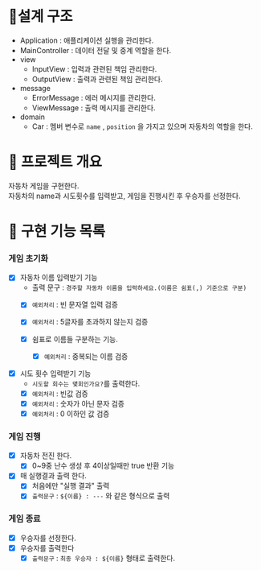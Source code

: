# 📝설계 구조
- Application : 애플리케이션 실행을 관리한다.
- MainController : 데이터 전달 및 중계 역할을 한다.
- view
    - InputView : 입력과 관련된 책임 관리한다.
    - OutputView : 출력과 관련된 책임 관리한다.
- message
    - ErrorMessage : 에러 메시지를 관리한다.
    - ViewMessage : 출력 메시지를 관리한다.
- domain
    - Car :  멤버 변수로 `name` , `position` 을 가지고 있으며 자동차의 역할을 한다.
# 💪 프로젝트 개요
자동차 게임을 구현한다. <br>
자동차의 name과 시도횟수를 입력받고, 게임을 진행시킨 후 우승자를 선정한다.

# 📝 구현 기능 목록
### 게임 초기화


- [X] 자동차 이름 입력받기 기능
  -  출력 문구 : `경주할 자동차 이름을 입력하세요.(이름은 쉼표(,) 기준으로 구분)` 
  - [x] `예외처리` : 빈 문자열 입력 검증
  - [X] `예외처리` : 5글자를 초과하지 않는지 검증


  - [x]  쉼표로 이름들 구분하는 기능.  
     - [X] `예외처리` : 중복되는 이름 검증


- [x] 시도 횟수 입력받기 기능
  - `시도할 회수는 몇회인가요?`를 출력한다.
  - [x] `예외처리` : 빈값 검증
  - [x] `예외처리` : 숫자가 아닌 문자 검증
  - [x] `예외처리` : 0 이하인 값 검증
### 게임 진행
- [x] 자동차 전진 한다.
  - [x] 0~9중 난수 생성 후 4이상일때만 true 반환 기능
- [x] 매 실행결과 출력 한다.
  - [x] 처음에만 "실행 결과" 출력 
  - [x] `출력문구` : `${이름} : ---` 와 같은 형식으로 출력

### 게임 종료
- [x] 우승자를 선정한다.
- [x] 우승자를 출력한다
  - [x] `출력문구` : `최종 우승자 : ${이름}` 형태로 출력한다.
